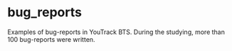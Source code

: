# bug_reports
Examples of bug-reports in YouTrack BTS.
During the studying, more than 100 bug-reports were written.
